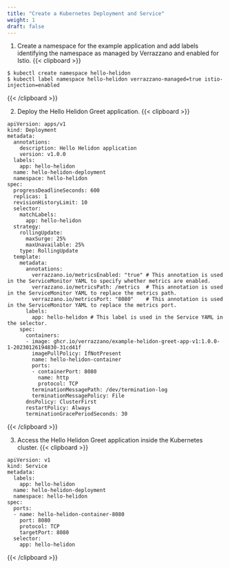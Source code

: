 ```yaml
---
title: "Create a Kubernetes Deployment and Service"
weight: 1
draft: false
---
```


1. Create a namespace for the example application and add labels identifying the namespace as managed by Verrazzano and enabled for Istio.
{{< clipboard >}}
<div class="highlight">

```
$ kubectl create namespace hello-helidon
$ kubectl label namespace hello-helidon verrazzano-managed=true istio-injection=enabled
```
</div>
{{< /clipboard >}}

2. Deploy the Hello Helidon Greet application.
{{< clipboard >}}
<div class="highlight">

```
apiVersion: apps/v1
kind: Deployment
metadata:
  annotations:
    description: Hello Helidon application
    version: v1.0.0
  labels:
    app: hello-helidon
  name: hello-helidon-deployment
  namespace: hello-helidon
spec:
  progressDeadlineSeconds: 600
  replicas: 1
  revisionHistoryLimit: 10
  selector:
    matchLabels:
      app: hello-helidon
  strategy:
    rollingUpdate:
      maxSurge: 25%
      maxUnavailable: 25%
    type: RollingUpdate
  template:
    metadata:
      annotations:
        verrazzano.io/metricsEnabled: "true" # This annotation is used in the ServiceMonitor YAML to specify whether metrics are enabled.
        verrazzano.io/metricsPath: /metrics  # This annotation is used in the ServiceMonitor YAML to replace the metrics path.
        verrazzano.io/metricsPort: "8080"    # This annotation is used in the ServiceMonitor YAML to replace the metrics port.
      labels:
        app: hello-helidon # This label is used in the Service YAML in the selector.
    spec:
      containers:
      - image: ghcr.io/verrazzano/example-helidon-greet-app-v1:1.0.0-1-20230126194830-31cd41f
        imagePullPolicy: IfNotPresent
        name: hello-helidon-container
        ports:
        - containerPort: 8080
          name: http
          protocol: TCP
        terminationMessagePath: /dev/termination-log
        terminationMessagePolicy: File
      dnsPolicy: ClusterFirst
      restartPolicy: Always
      terminationGracePeriodSeconds: 30

```
</div>
{{< /clipboard >}}

3. Access the Hello Helidon Greet application inside the Kubernetes cluster.
{{< clipboard >}}
<div class="highlight">

```
apiVersion: v1
kind: Service
metadata:
  labels:
    app: hello-helidon
  name: hello-helidon-deployment
  namespace: hello-helidon
spec:
  ports:
  - name: hello-helidon-container-8080
    port: 8080
    protocol: TCP
    targetPort: 8080
  selector:
    app: hello-helidon
```
</div>
{{< /clipboard >}}
